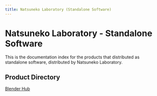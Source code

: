 ```yaml
---
title: Natsuneko Laboratory (Standalone Software)
---
```


# Natsuneko Laboratory - Standalone Software

This is the documentation index for the products that distributed as standalone software, distributed by Natsuneko Laboratory.

## Product Directory

<div class="two-grid">
    <div>
        <a href="/software/blender-hub">Blender Hub</a>
    </div>
</div>
